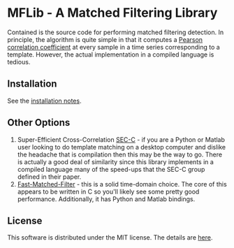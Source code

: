 # MFLib - A Matched Filtering Library

Contained is the source code for performing matched filtering detection.  In principle, the algorithm is quite simple in that it computes a [Pearson correlation coefficient](https://en.wikipedia.org/wiki/Pearson_correlation_coefficient#For_a_sample) at every sample in a time series corresponding to a template.  However, the actual implementation in a compiled language is tedious.

## Installation

See the [installation notes](https://github.com/uofuseismo/mflib/blob/master/INSTALL.md).

## Other Options

   1.  Super-Efficient Cross-Correlation [SEC-C](https://github.com/Naderss/SEC_C) - if you are a Python or Matlab user looking to do template matching on a desktop computer and dislike the headache that is compilation then this may be the way to go.  There is actually a good deal of similarity since this library implements in a compiled language many of the speed-ups that the SEC-C group defined in their paper.
   2.  [Fast-Matched-Filter](https://github.com/beridel/fast_matched_filter) - this is a solid time-domain choice.  The core of this appears to be written in C so you'll likely see some pretty good performance.  Additionally, it has Python and Matlab bindings.

## License

This software is distributed under the MIT license.  The details are [here](https://github.com/uofuseismo/mflib/blob/master/LICENSE).

